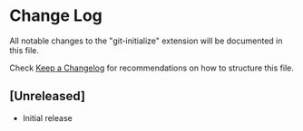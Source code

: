 # Change Log

All notable changes to the "git-initialize" extension will be documented in this file.

Check [Keep a Changelog](http://keepachangelog.com/) for recommendations on how to structure this file.

## [Unreleased]

- Initial release